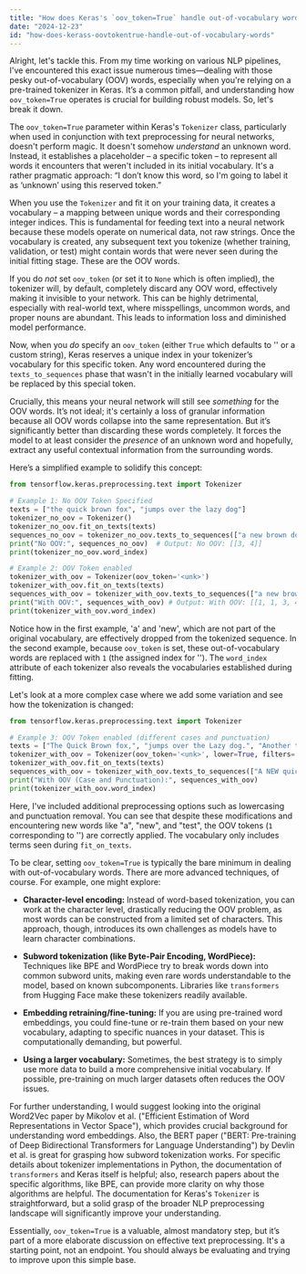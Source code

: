 ```yaml
---
title: "How does Keras's `oov_token=True` handle out-of-vocabulary words?"
date: "2024-12-23"
id: "how-does-kerass-oovtokentrue-handle-out-of-vocabulary-words"
---
```


Alright, let's tackle this. From my time working on various NLP pipelines, I've encountered this exact issue numerous times—dealing with those pesky out-of-vocabulary (OOV) words, especially when you're relying on a pre-trained tokenizer in Keras. It’s a common pitfall, and understanding how `oov_token=True` operates is crucial for building robust models. So, let's break it down.

The `oov_token=True` parameter within Keras's `Tokenizer` class, particularly when used in conjunction with text preprocessing for neural networks, doesn't perform magic. It doesn't somehow *understand* an unknown word. Instead, it establishes a placeholder – a specific token – to represent all words it encounters that weren't included in its initial vocabulary. It's a rather pragmatic approach: “I don’t know this word, so I'm going to label it as ‘unknown’ using this reserved token.”

When you use the `Tokenizer` and fit it on your training data, it creates a vocabulary – a mapping between unique words and their corresponding integer indices. This is fundamental for feeding text into a neural network because these models operate on numerical data, not raw strings. Once the vocabulary is created, any subsequent text you tokenize (whether training, validation, or test) might contain words that were never seen during the initial fitting stage. These are the OOV words.

If you do *not* set `oov_token` (or set it to `None` which is often implied), the tokenizer will, by default, completely discard any OOV word, effectively making it invisible to your network. This can be highly detrimental, especially with real-world text, where misspellings, uncommon words, and proper nouns are abundant. This leads to information loss and diminished model performance.

Now, when you *do* specify an `oov_token` (either `True` which defaults to '<unk>' or a custom string), Keras reserves a unique index in your tokenizer’s vocabulary for this specific token. Any word encountered during the `texts_to_sequences` phase that wasn't in the initially learned vocabulary will be replaced by this special token.

Crucially, this means your neural network will still see *something* for the OOV words. It’s not ideal; it's certainly a loss of granular information because all OOV words collapse into the same representation. But it’s significantly better than discarding these words completely. It forces the model to at least consider the *presence* of an unknown word and hopefully, extract any useful contextual information from the surrounding words.

Here’s a simplified example to solidify this concept:

```python
from tensorflow.keras.preprocessing.text import Tokenizer

# Example 1: No OOV Token Specified
texts = ["the quick brown fox", "jumps over the lazy dog"]
tokenizer_no_oov = Tokenizer()
tokenizer_no_oov.fit_on_texts(texts)
sequences_no_oov = tokenizer_no_oov.texts_to_sequences(["a new brown dog"])
print("No OOV:", sequences_no_oov)  # Output: No OOV: [[3, 4]]
print(tokenizer_no_oov.word_index)

# Example 2: OOV Token enabled
tokenizer_with_oov = Tokenizer(oov_token='<unk>')
tokenizer_with_oov.fit_on_texts(texts)
sequences_with_oov = tokenizer_with_oov.texts_to_sequences(["a new brown dog"])
print("With OOV:", sequences_with_oov) # Output: With OOV: [[1, 1, 3, 4]]
print(tokenizer_with_oov.word_index)
```

Notice how in the first example, 'a' and 'new', which are not part of the original vocabulary, are effectively dropped from the tokenized sequence. In the second example, because `oov_token` is set, these out-of-vocabulary words are replaced with `1` (the assigned index for '<unk>'). The `word_index` attribute of each tokenizer also reveals the vocabularies established during fitting.

Let's look at a more complex case where we add some variation and see how the tokenization is changed:

```python
from tensorflow.keras.preprocessing.text import Tokenizer

# Example 3: OOV Token enabled (different cases and punctuation)
texts = ["The Quick Brown fox,", "jumps over the Lazy dog.", "Another text example."]
tokenizer_with_oov = Tokenizer(oov_token='<unk>', lower=True, filters='!"#$%&()*+,-./:;<=>?@[\\]^_`{|}~\t\n')
tokenizer_with_oov.fit_on_texts(texts)
sequences_with_oov = tokenizer_with_oov.texts_to_sequences(["A NEW quick brown fox, test text!"])
print("With OOV (Case and Punctuation):", sequences_with_oov)
print(tokenizer_with_oov.word_index)

```

Here, I've included additional preprocessing options such as lowercasing and punctuation removal. You can see that despite these modifications and encountering new words like "a", "new", and "test", the OOV tokens (`1` corresponding to '<unk>') are correctly applied. The vocabulary only includes terms seen during `fit_on_texts`.

To be clear, setting `oov_token=True` is typically the bare minimum in dealing with out-of-vocabulary words. There are more advanced techniques, of course. For example, one might explore:

*   **Character-level encoding:** Instead of word-based tokenization, you can work at the character level, drastically reducing the OOV problem, as most words can be constructed from a limited set of characters. This approach, though, introduces its own challenges as models have to learn character combinations.

*   **Subword tokenization (like Byte-Pair Encoding, WordPiece):** Techniques like BPE and WordPiece try to break words down into common subword units, making even rare words understandable to the model, based on known subcomponents. Libraries like `transformers` from Hugging Face make these tokenizers readily available.

*   **Embedding retraining/fine-tuning:** If you are using pre-trained word embeddings, you could fine-tune or re-train them based on your new vocabulary, adapting to specific nuances in your dataset. This is computationally demanding, but powerful.

*   **Using a larger vocabulary:** Sometimes, the best strategy is to simply use more data to build a more comprehensive initial vocabulary. If possible, pre-training on much larger datasets often reduces the OOV issues.

For further understanding, I would suggest looking into the original Word2Vec paper by Mikolov et al. ("Efficient Estimation of Word Representations in Vector Space"), which provides crucial background for understanding word embeddings. Also, the BERT paper ("BERT: Pre-training of Deep Bidirectional Transformers for Language Understanding") by Devlin et al. is great for grasping how subword tokenization works. For specific details about tokenizer implementations in Python, the documentation of `transformers` and Keras itself is helpful; also, research papers about the specific algorithms, like BPE, can provide more clarity on why those algorithms are helpful. The documentation for Keras's `Tokenizer` is straightforward, but a solid grasp of the broader NLP preprocessing landscape will significantly improve your understanding.

Essentially, `oov_token=True` is a valuable, almost mandatory step, but it’s part of a more elaborate discussion on effective text preprocessing. It's a starting point, not an endpoint. You should always be evaluating and trying to improve upon this simple base.
